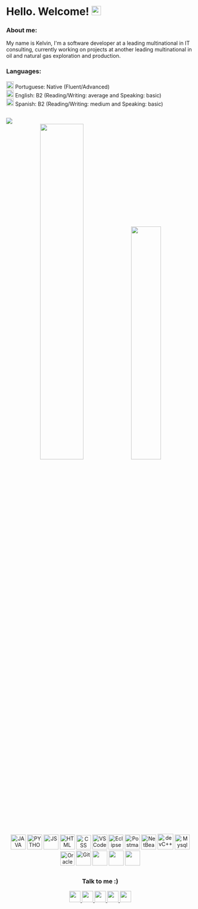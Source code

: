 <div> <!-- APRESENTAÇÃO -->
	<h1>
		Hello. Welcome!
		<img width=25px src="https://cdn.icon-icons.com/icons2/2087/PNG/512/brazil_icon_127818.png"/>
	</h1>
	<h3> About me: </h3>
	<p>
		My name is Kelvin, I'm a software developer at a leading multinational in IT consulting, currently working on projects at another leading multinational in oil and 		natural gas exploration and production. 
		<br>
		<h3>Languages:</h3>
		<!---->
		<img width=20px src="https://cdn.icon-icons.com/icons2/2087/PNG/512/brazil_icon_127818.png"/>
		Portuguese: Native (Fluent/Advanced) <br>
		<!---->
		<img width=20px src="https://cdn.icon-icons.com/icons2/2087/PNG/512/united_states_icon_127943.png"/>
		English: B2 (Reading/Writing: average and Speaking: basic) <br>
		<!---->
		<img width=20px src="https://cdn.icon-icons.com/icons2/2087/PNG/512/spain_icon_127825.png"/>
		Spanish: B2 (Reading/Writing: medium and Speaking: basic) <br>
	</p>
</div>

##

<div ><!--CONTADOR DE VIEWS-->
		<img src="https://komarev.com/ghpvc/?username=KelvinMarcondes&color=58a6ff&style=flat"/>
</div><!--CONTADOR DE VIEWS-->

<div align=center> <!--Painels-->
	<img width=48% src="https://github-readme-stats.vercel.app/api?username=kelvinmarcondes&show_icons=true&theme=dark&icon_color=58a6ff&border_color=000000&border_radius=20&title_color=58a6ff&bg_color=151515&custom_title=Kelvin%20Marcondes"/>
	<img width=40% src="https://github-readme-stats.vercel.app/api/top-langs/?username=KelvinMarcondes&layout=compact&theme=dark&border_color=000000&border_radius=20&&langs_count=6&title_color=58a6ff"/>
</div> <!--Painels-->

##

<div align=center> <!--Ferramentas-->
	<img src="https://cdn.icon-icons.com/icons2/2108/PNG/512/java_icon_130901.png" title="JAVA" alt="JAVA" widht="40" height="40">
	<img src="https://cdn.icon-icons.com/icons2/2108/PNG/512/python_icon_130849.png" title="PYTHON" alt="PYTHON" widht="40" height="40">
	<img src="https://cdn.icon-icons.com/icons2/2415/PNG/512/javascript_original_logo_icon_146455.png" title="JS" alt="JS" widht="40" height="40">
	<img src="https://www.iconninja.com/files/921/873/84/html5-%E2%80%A2-html-icon.png" title="HTML" alt="HTML" widht="40" height="40">
	<img src="https://www.iconninja.com/files/139/505/165/css3-icon.png" title="CSS" alt="CSS" widht="39" height="39">
	<img src="https://visualstudio.microsoft.com/wp-content/uploads/2019/06/vs-code-responsive-01.svg" title="VSCode" alt="VSCode" widht="40" height="40">
	<img src="https://cdn.icon-icons.com/icons2/1381/PNG/512/eclipse_94656.png" title="Eclipse" alt="Eclipse" widht="40" height="40">
	<img src="https://uxwing.com/wp-content/themes/uxwing/download/brands-and-social-media/postman-icon.png" title="Postman" alt="Postman" height="40">
	<img src="https://cdn.icon-icons.com/icons2/1381/PNG/512/netbeans_94416.png" title="NetBeans" alt="NetBeans" widht="40" height="40">
	<img src="https://cdn.icon-icons.com/icons2/183/PNG/256/Dev_22513.png" title="devC++" alt="devC++" widht="42" height="42">
	<img src="https://cdn.icon-icons.com/icons2/1381/PNG/512/mysqlworkbench_93532.png" title="Mysql" alt="Mysql" widht="40" height="40">
	<img src="https://cdn.icon-icons.com/icons2/2699/PNG/512/oracle_logo_icon_168918.png" title="OracleDB" alt="OracleDB" widht="38" height="38">
	<img src="https://3.bp.blogspot.com/-xhNpNJJyQhk/XIe4GY78RQI/AAAAAAAAItc/ouueFUj2Hqo5dntmnKqEaBJR4KQ4Q2K3ACK4BGAYYCw/s1600/logo%2Bgit%2Bicon.png" title="Git" alt="Git" widht="40" height="40">
	<img src="https://spring.io/images/spring-initializr-4291cc0115eb104348717b82161a81de.svg" title="" alt="" height="40">
	<img src="" title="" alt="" height="40">
	<img src="" title="" alt="" height="40">
</div> <!--Ferramentas-->

##
	
<div align=center> <!--Social-->
	<h3>Talk to me :)</h3>
	<a href="https://api.whatsapp.com/send?phone=5511973480829">
	<img src="https://img.shields.io/badge/WhatsApp-25D366?style=for-the-badge&logo=whatsapp&logoColor=white" height="30"/>
	<a href="https://www.linkedin.com/in/kelvin-marcondes/">
	<img src="https://img.shields.io/badge/LinkedIn-0077B5?style=for-the-badge&logo=linkedin&logoColor=white" height="30"/>
	<a href="mailto:kelvindesouza@hotmail.com">
	<img src="https://img.shields.io/badge/Microsoft_Outlook-0078D4?style=for-the-badge&logo=microsoft-outlook&logoColor=white" height="30"/>
	<a href="https://www.facebook.com/KelvinMarcondees">
	<img src="https://img.shields.io/badge/Facebook-1877F2?style=for-the-badge&logo=facebook&logoColor=white" height="30"/>
	<a href="https://www.instagram.com/kelvinmarcondees/">
	<img src="https://img.shields.io/badge/Instagram-E4405F?style=for-the-badge&logo=instagram&logoColor=white" height="30"/>
</div> <!--Social-->

##

